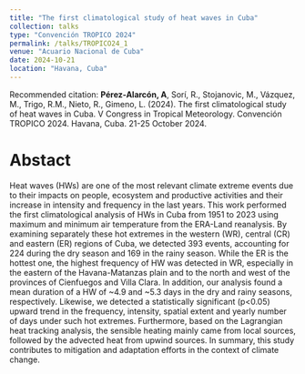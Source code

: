 ```yaml
---
title: "The first climatological study of heat waves in Cuba"
collection: talks
type: "Convención TROPICO 2024"
permalink: /talks/TROPICO24_1
venue: "Acuario Nacional de Cuba"
date: 2024-10-21
location: "Havana, Cuba"
---
```


Recommended citation: <b>Pérez-Alarcón, A</b>, Sorí, R., Stojanovic, M., Vázquez, M., Trigo, R.M., Nieto, R., Gimeno, L. (2024). The first climatological study of heat waves in Cuba. V Congress in Tropical Meteorology. Convención TROPICO 2024. Havana, Cuba. 21-25  October 2024.


# Abstact

Heat waves (HWs) are one of the most relevant climate extreme events due to their impacts on people, ecosystem and productive activities and their increase in intensity and frequency in the last years. This work performed the first climatological analysis of HWs in Cuba from 1951 to 2023 using maximum and minimum air temperature from the ERA-Land reanalysis. By examining separately these hot extremes in the western (WR), central (CR) and eastern (ER) regions of Cuba, we detected 393 events, accounting for 224 during the dry season and 169 in the rainy season. While the ER is the hottest one, the highest frequency of HW was detected in WR, especially in the eastern of the Havana-Matanzas plain and to the north and west of the provinces of Cienfuegos and Villa Clara. In addition, our analysis found a mean duration of a HW of ~4.9 and ~5.3 days in the dry and rainy seasons, respectively. Likewise, we detected a statistically significant (p<0.05) upward trend in the frequency, intensity, spatial extent and yearly number of days under such hot extremes. Furthermore, based on the Lagrangian heat tracking analysis, the sensible heating mainly came from local sources, followed by the advected heat from upwind sources. In summary, this study contributes to mitigation and adaptation efforts in the context of climate change.